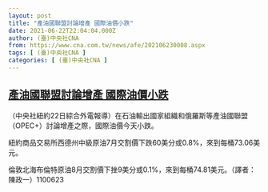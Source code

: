 ```yaml
---
layout: post
title: "產油國聯盟討論增產 國際油價小跌"
date: 2021-06-22T22:04:04.000Z
author: (臺)中央社CNA
from: https://www.cna.com.tw/news/afe/202106230008.aspx
tags: [ (臺)中央社CNA ]
categories: [ (臺)中央社CNA ]
---
```

<!--1624399444000-->
[產油國聯盟討論增產 國際油價小跌](https://www.cna.com.tw/news/afe/202106230008.aspx)
------

<div>
<div></div><div class="paragraph"><p>（中央社紐約22日綜合外電報導）在石油輸出國家組織和俄羅斯等產油國聯盟（OPEC+）討論增產之際，國際油價今天小跌。</p><p>紐約商品交易所西德州中級原油7月交割價下跌60美分或0.8%，來到每桶73.06美元。</p><p>倫敦北海布倫特原油8月交割價下挫9美分或0.1%，來到每桶74.81美元。（譯者：陳政一）1100623</p></div>
</div>
